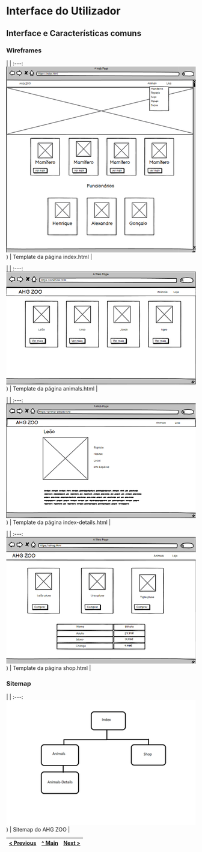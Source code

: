 # Interface do Utilizador

## Interface e Características comuns


### Wireframes
| |
:---:
![Sitemap](../src/img/IndexSketch.png)) |
Template da página index.html  |

| |
:---:
![Sitemap](../src/img/animalsSketch.png)) |
Template da página animals.html  |

| |
:---:
![Sitemap](../src/img/AnimalDetailSketch.png)) |
Template da página index-details.html  |


| |
:---:
![Sitemap](../src/img/ShopSketch.png)) |
Template da página shop.html  |

### Sitemap

| |
:---:
![Sitemap](../src/img/siteMap.png)) |
Sitemap do AHG ZOO |


[< Previous](c1.md) | [^ Main](../README.md) | [Next >](c3.md)
:--- | :---: | ---: 